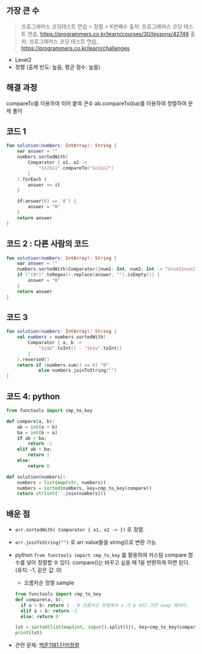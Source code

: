 ## 가장 큰 수

> 프로그래머스 코딩테스트 연습 > 정렬 > K번째수 출처: 프로그래머스 코딩 테스트 연습, https://programmers.co.kr/learn/courses/30/lessons/42746
> 출처: 프로그래머스 코딩 테스트 연습, https://programmers.co.kr/learn/challenges

- Level2
- 정렬 (출제 빈도: 높음, 평균 점수: 높음)

## 해결 과정

compareTo를 이용하여 이어 붙여 큰수 ab.compareTo(ba)를 이용하여 정렬하여 문제 풀이

## 코드 1

```kotlin
fun solution(numbers: IntArray): String {
    var answer = ""
    numbers.sortedWith(
        Comparator { o1, o2 ->
            "$o2$o1".compareTo("$o1$o2")
        }
    ).forEach {
        answer += it
    }

    if(answer[0] == '0') {
        answer = "0"
    }
    return answer
}
```

## 코드 2 : 다른 사람의 코드

```kotlin
fun solution(numbers: IntArray): String {
    var answer = ""
    numbers.sortedWith(Comparator({num1: Int, num2: Int -> "$num2$num1".compareTo("$num1$num2")})).forEach { answer += it }
    if ("(0*)".toRegex().replace(answer, "").isEmpty()) {
        answer = "0"
    }
    return answer
}
```

## 코드 3

```kotlin
fun solution(numbers: IntArray): String {
    val numbers = numbers.sortedWith(
        Comparator { a, b ->
            "$a$b".toInt() - "$b$a".toInt()
        }
    ).reversed()
    return if (numbers.sum() == 0) "0"
            else numbers.joinToString("")
}
```

## 코드 4: python

```python
from functools import cmp_to_key

def compare(a, b):
    ab = int(a + b)
    ba = int(b + a)
    if ab > ba:
        return -1
    elif ab < ba:
        return 1
    else:
        return 0

def solution(numbers):
    numbers = list(map(str, numbers))
    numbers = sorted(numbers, key=cmp_to_key(compare))
    return str(int(''.join(numbers)))
```

## 배운 점

- `arr.sortedWith( Comparator { o1, o2 -> })` 로 정렬.
- `arr.joinToString("")` 로 arr value들을 string으로 변환 가능

- python
  `from functools import cmp_to_key` 를 활용하여 커스텀 compare 함수를 넣어 정렬할 수 있다. compare()는 바꾸고 싶을 때 1을 반환하게 하면 된다. (유지: -1, 같은 값: 0)

  - 오름차순 정렬 sample

  ```python
  from functools import cmp_to_key
  def compare(a, b):
    if a > b: return 1   # 오름차순 정렬에서 a 가 b 보다 크면 swap 해야지.
    elif a < b: return -1
    else: return 0

  lst = sorted(list(map(int, input().split())), key=cmp_to_key(compare))
  print(lst)
  ```

- 관련 문제: [백준1181.단어정렬](https://www.acmicpc.net/problem/1181)
